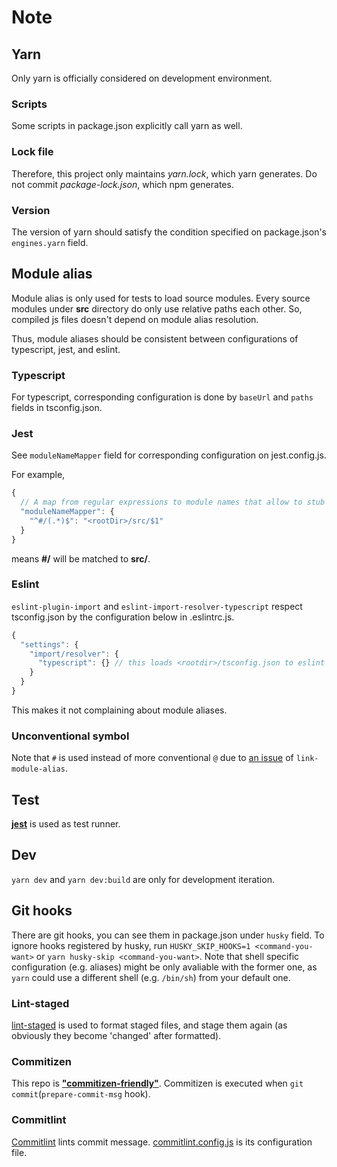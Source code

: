# Note

## Yarn

Only yarn is officially considered on development environment.

### Scripts

Some scripts in package.json explicitly call yarn as well.

### Lock file

Therefore, this project only maintains _yarn.lock_, which yarn generates. Do not
commit _package-lock.json_, which npm generates.

### Version

The version of yarn should satisfy the condition specified on package.json's
`engines.yarn` field.

## Module alias

Module alias is only used for tests to load source modules. Every source modules
under **src** directory do only use relative paths each other. So, compiled js
files doesn't depend on module alias resolution.

Thus, module aliases should be consistent between configurations of typescript,
jest, and eslint.

### Typescript

For typescript, corresponding configuration is done by `baseUrl` and `paths`
fields in tsconfig.json.

### Jest

See `moduleNameMapper` field for corresponding configuration on jest.config.js.

For example,

<!-- eslint-skip -->

```js
{
  // A map from regular expressions to module names that allow to stub out resources with a single module
  "moduleNameMapper": {
    "^#/(.*)$": "<rootDir>/src/$1"
  }
}
```

means **#/** will be matched to **src/**.

### Eslint

`eslint-plugin-import` and `eslint-import-resolver-typescript` respect
tsconfig.json by the configuration below in .eslintrc.js.

<!-- eslint-skip -->

```js
{
  "settings": {
    "import/resolver": {
      "typescript": {} // this loads <rootdir>/tsconfig.json to eslint
    }
  }
}
```

This makes it not complaining about module aliases.

### Unconventional symbol

Note that `#` is used instead of more conventional `@` due to
[an issue](https://github.com/Rush/link-module-alias/issues/3) of
`link-module-alias`.

## Test

[**jest**](https://jestjs.io/) is used as test runner.

## Dev

`yarn dev` and `yarn dev:build` are only for development iteration.

## Git hooks

There are git hooks, you can see them in package.json under `husky` field. To
ignore hooks registered by husky, run `HUSKY_SKIP_HOOKS=1 <command-you-want>` or
`yarn husky-skip <command-you-want>`. Note that shell specific configuration
(e.g. aliases) might be only avaliable with the former one, as `yarn` could use
a different shell (e.g. `/bin/sh`) from your default one.

### Lint-staged

[lint-staged](https://github.com/okonet/lint-staged) is used to format staged
files, and stage them again (as obviously they become 'changed' after
formatted).

### Commitizen

This repo is
[**"commitizen-friendly"**](https://github.com/commitizen/cz-cli#if-your-repo-is-commitizen-friendly).
Commitizen is executed when `git commit`(`prepare-commit-msg` hook).

### Commitlint

[Commitlint](https://github.com/conventional-changelog/commitlint) lints commit
message. [commitlint.config.js](../commitlint.config.js) is its configuration
file.
